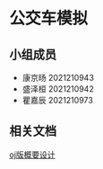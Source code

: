 # 公交车模拟

## 小组成员

- 康京旸 2021210943
- 盛泽桓 2021210942
- 瞿嘉辰 2021210973

## 相关文档

[oj版概要设计](./documents/概要设计.md)



